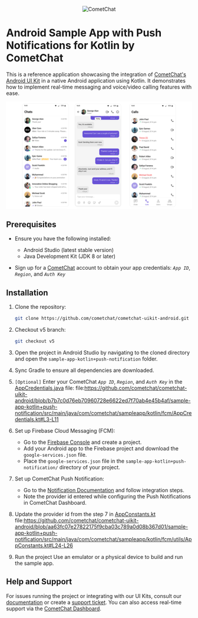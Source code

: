 
<p align="center">
  <img alt="CometChat" src="https://assets.cometchat.io/website/images/logos/banner.png">
</p>

# Android Sample App with Push Notifications for Kotlin by CometChat

This is a reference application showcasing the integration of [CometChat's Android UI Kit](https://www.cometchat.com/docs/ui-kit/android/5.0/overview) in a native Android application using Kotlin. It demonstrates how to implement real-time messaging and voice/video calling features with ease.

<div style="display: flex; align-items: center; justify-content: center">
   <img src="../screenshots/overview_cometchat_screens.png" />
</div>

## Prerequisites

- Ensure you have the following installed:
    - Android Studio (latest stable version)
    - Java Development Kit (JDK 8 or later)

- Sign up for a [CometChat](https://app.cometchat.com/) account to obtain your app credentials: _`App ID`_, _`Region`_, and _`Auth Key`_

## Installation

1. Clone the repository:
   ```sh
   git clone https://github.com/cometchat/cometchat-uikit-android.git
   ```

2. Checkout v5 branch:
   ```sh
   git checkout v5
   ```

3. Open the project in Android Studio by navigating to the cloned directory and open the `sample-app-kotlin+push-notification` folder.

4. Sync Gradle to ensure all dependencies are downloaded.

5. `[Optional]` Enter your CometChat _`App ID`_, _`Region`_, and _`Auth Key`_ in the [AppCredentials.java](src/main/java/com/cometchat/sampleapp/kotlin/fcm/AppCredentials.kt) file:
   file:https://github.com/cometchat/cometchat-uikit-android/blob/b7b7c0d76eb70960728e6622ed7f70ab4e45b4af/sample-app-kotlin+push-notification/src/main/java/com/cometchat/sampleapp/kotlin/fcm/AppCredentials.kt#L3-L11

6. Set up Firebase Cloud Messaging (FCM):
    - Go to the [Firebase Console](https://console.firebase.google.com/) and create a project.
    - Add your Android app to the Firebase project and download the `google-services.json` file.
    - Place the `google-services.json` file in the `sample-app-kotlin+push-notification/` directory of your project.

7. Set up CometChat Push Notification:
   - Go to the [Notification Documentation](https://www.cometchat.com/docs/notifications/push-integration) and follow integration steps.
   - Note the provider id entered while configuring the Push Notifications in CometChat Dashboard.

8. Update the provider id from the step 7 in [AppConstants.kt](src/main/java/com/cometchat/sampleapp/kotlin/fcm/utils/AppConstants.kt) file:https://github.com/cometchat/cometchat-uikit-android/blob/aa63fc07e27822175f9cba03c789a0d08b367d01/sample-app-kotlin+push-notification/src/main/java/com/cometchat/sampleapp/kotlin/fcm/utils/AppConstants.kt#L24-L26

8. Run the project Use an emulator or a physical device to build and run the sample app.

## Help and Support

For issues running the project or integrating with our UI Kits, consult our [documentation](https://www.cometchat.com/docs/ui-kit/android/5.0/getting-started) or create a [support ticket](https://help.cometchat.com/hc/en-us). You can also access real-time support via the [CometChat Dashboard](http://app.cometchat.com/).
